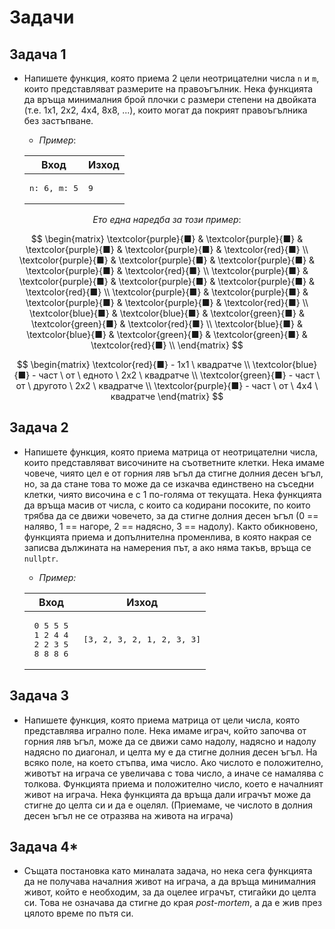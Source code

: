 ﻿# Задачи

## Задача 1
- Напишете функция, която приема 2 цели неотрицателни числа `n` и `m`, които представляват размерите на правоъгълник. Нека функцията да връща минималния брой плочки с размери степени на двойката (т.е. 1x1, 2x2, 4x4, 8x8, ...), които могат да покрият правоъгълника без застъпване.

    * *Пример*:
  
   | Вход  | Изход |
   | ------------- | ------------- |
   |  <pre>n: 6, m: 5</pre>| <pre>9</pre>  |

$$
Ето \ една \ наредба \ за \ този \ пример:
$$

$$
\begin{matrix}
\textcolor{purple}{■}  & \textcolor{purple}{■} & \textcolor{purple}{■}  & \textcolor{purple}{■} & \textcolor{red}{■} \\
\textcolor{purple}{■}  & \textcolor{purple}{■} & \textcolor{purple}{■}  & \textcolor{purple}{■} & \textcolor{red}{■} \\
\textcolor{purple}{■}  & \textcolor{purple}{■} & \textcolor{purple}{■}  & \textcolor{purple}{■} & \textcolor{red}{■} \\
\textcolor{purple}{■}  & \textcolor{purple}{■} & \textcolor{purple}{■}  & \textcolor{purple}{■} & \textcolor{red}{■} \\
\textcolor{blue}{■}  & \textcolor{blue}{■} & \textcolor{green}{■}  & \textcolor{green}{■} & \textcolor{red}{■} \\
\textcolor{blue}{■}  & \textcolor{blue}{■} & \textcolor{green}{■}  & \textcolor{green}{■} & \textcolor{red}{■} \\
\end{matrix}
$$

$$
\begin{matrix}
\textcolor{red}{■} - 1х1 \ квадратче \\
\textcolor{blue}{■} - част \ от \ едното \ 2х2 \ квадратче \\
\textcolor{green}{■} - част \ от \ другото \ 2х2 \ квадратче \\
\textcolor{purple}{■} - част \ от \ 4х4 \ квадратче
\end{matrix}
$$

## Задача 2
- Напишете функция, която приема матрица от неотрицателни числа, които представляват височините на съответните клетки. Нека имаме човече, чиято цел е от горния ляв ъгъл да стигне долния десен ъгъл, но, за да стане това то може да се изкачва единствено на съседни клетки, чиято височина е с 1 по-голяма от текущата. Нека функцията да връща масив от числа, с които са кодирани посоките, по които трябва да се движи човечето, за да стигне долния десен ъгъл (0 == наляво, 1 == нагоре, 2 == надясно, 3 == надолу). Както обикновено, функцията приема и допълнителна променлива, в която накрая се записва дължината на намерения път, а ако няма такъв, връща се `nullptr`.

    * *Пример:*
      
   | Вход  | Изход |
   | ------------- | ------------- |
   | <pre> 0 5 5 5 <br> 1 2 4 4 <br> 2 2 3 5 <br> 8 8 8 6</pre> | <pre>[3, 2, 3, 2, 1, 2, 3, 3]</pre>  |
  
## Задача 3
- Напишете функция, която приема матрица от цели числа, която представлява игрално поле. Нека имаме играч, който започва от горния ляв ъгъл, може да се движи само надолу, надясно и надолу надясно по диагонал, и целта му е да стигне долния десен ъгъл. На всяко поле, на което стъпва, има число. Ако числото е положително, животът на играча се увеличава с това число, а иначе се намалява с толкова. Функцията приема и положително число, което е началният живот на играча. Нека функцията да връща дали играчът може да стигне до целта си и да е оцелял. (Приемаме, че числото в долния десен ъгъл не се отразява на живота на играча)

## Задача 4*
- Същата постановка като миналата задача, но нека сега функцията да не получава началния живот на играча, а да връща минималния живот, който е необходим, за да оцелее играчът, стигайки до целта си. Това не означава да стигне до края *post-mortem*, а да е жив през цялото време по пътя си.
